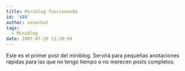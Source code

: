 ```yaml
---
title: Miniblog funcionando
id: '488'
author: neverbot
tags:
  - Miniblog
date: 2007-07-20 12:39:59
---
```


Este es el primer post del miniblog. Servirá para pequeñas anotaciones rápidas para las que no tengo tiempo o no merecen posts completos.